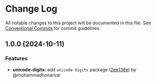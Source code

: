 # Change Log

All notable changes to this project will be documented in this file.
See [Conventional Commits](https://conventionalcommits.org) for commit guidelines.

## 1.0.0 (2024-10-11)

### Features

* **unicode-digits:** add `unicode-digits` package ([2ee138e](https://github.com/Alwatr/nanolib/commit/2ee138e5532c44ad186a340d18fc2a22c619259c)) by @mohammadhonarvar
